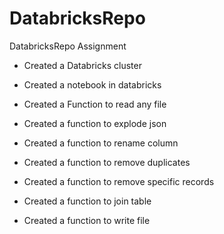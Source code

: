 # DatabricksRepo
DatabricksRepo Assignment

* Created a Databricks cluster


* Created a notebook in databricks


* Created a  Function to read any file


* Created a function to explode json


* Created a function to rename column


* Created a function to remove duplicates


* Created a function to remove specific records


* Created a function to join table


* Created a function to write file
